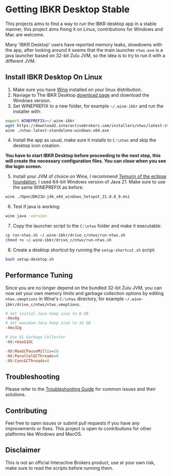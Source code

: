 # Getting IBKR Desktop Stable

This projects aims to find a way to run the IBKR desktop app in a stable manner, this project aims fixing it on Linux, contributions for Windows and Mac are welcome.

Many 'IBKR Desktop' users have reported memory leaks, slowdowns with the app, after looking around it seems that the main launcher `ntws.exe` is a java launcher based on 32-bit Zulu JVM, so the idea is to try to run it with a different JVM.

## Install IBKR Desktop On Linux

1. Make sure you have [Wine](https://gitlab.winehq.org/wine/wine/-/wikis/Download) installed on your linux distribution.
2. Naviage to The IBKR Desktop [download page](https://www.interactivebrokers.com/en/trading/ibkr-desktop-download.php) and download the Windows version.
3. Set WINEPREFIX to a new folder, for example `~/.wine-ibkr` and run the installer with:

```sh
export WINEPREFIX=~/.wine-ibkr
wget https://download2.interactivebrokers.com/installers/ntws/latest-standalone/ntws-latest-standalone-windows-x64.exe
wine ./ntws-latest-standalone-windows-x64.exe
```

4. Install the app as usual, make sure it installs to `C:\ntws` and skip the desktop icon creation.

**You have to start IBKR Desktop before proceeding to the next step, this will create the necessary configuration files. You can close when you see the login screen.**

5. Install your JVM of choice on Wine, I recommend [Temurin of the eclipse foundation](https://adoptium.net/temurin/releases), I used 64-bit Windows version of Java 21. Make sure to use the same WINEPREFIX as before.

```sh
wine ./OpenJDK21U-jdk_x64_windows_hotspot_21.0.8_9.msi
```

6. Test if java is working:

```sh
wine java -version
```

7. Copy the launcher script to the `C:\ntws` folder and make it executable:

```sh
cp run-ntws.sh ~/.wine-ibkr/drive_c/ntws/run-ntws.sh
chmod +x ~/.wine-ibkr/drive_c/ntws/run-ntws.sh
```

8. Create a desktop shortcut by running the `setup-shortcut.sh` script:

```sh
bash setup-desktop.sh
```

## Performance Tuning

Since you are no longer depend on the bundled 32-bit Zulu JVM, you can now set your own memory limits and garbage collection options by editing `ntws.vmoptions` in Wine's `C:\ntws` directory, for example `~/.wine-ibkr/drive_c/ntws/ntws.vmoptions`.

```ini
# Set initial Java heap size to 8 GB
-Xms8g
# Set maximum Java heap size to 32 GB
-Xmx32g

# Use G1 Garbage Collector
-XX:+UseG1GC

-XX:MaxGCPauseMillis=20
-XX:ParallelGCThreads=8
-XX:ConcGCThreads=8
```

## Troubleshooting

Please refer to the [Troubleshooting Guide](./Troubleshooting.md) for common issues and their solutions.

## Contributing

Feel free to open issues or submit pull requests if you have any improvements or fixes.
This project is open to contributions for other platforms like Windows and MacOS.

## Disclaimer

This is not an official Interactive Brokers product, use at your own risk, make sure to read the scripts before running them.

